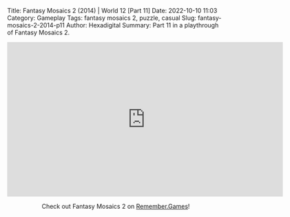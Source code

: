 Title: Fantasy Mosaics 2 (2014) | World 12 [Part 11]
Date: 2022-10-10 11:03
Category: Gameplay
Tags: fantasy mosaics 2, puzzle, casual
Slug: fantasy-mosaics-2-2014-p11
Author: Hexadigital
Summary: Part 11 in a playthrough of Fantasy Mosaics 2.

<center><iframe src="https://www.youtube.com/embed/QNBd2ePBRSk?feature=oembed" allow="accelerometer; autoplay; encrypted-media; gyroscope; picture-in-picture" width="640" height="360" frameborder="0"></iframe>

Check out Fantasy Mosaics 2 on [Remember.Games](https://remember.games/game/6395/fantasy-mosaics-2/)!</center>